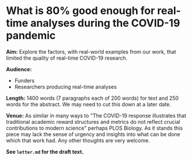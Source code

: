 # What is 80% good enough for real-time analyses during the COVID-19 pandemic

**Aim:** Explore the factors, with real-world examples from our work, that limited the quality of real-time COVID-19 research.

**Audience:**

- Funders
- Researchers producing real-time analyses

**Length:** 1400 words (7 paragraphs each of 200 words) for text and 250 words for the abstract. We may need to cut this down at a later date.

**Venue:** As similar in many ways to "The COVID-19 response illustrates that traditional academic reward structures and metrics do not reflect crucial contributions to modern science" perhaps PLOS Biology. As it stands this piece may lack the sense of urgency and insights into what can be done which that work had. Any other thoughts are very welcome.

**See `letter.md` for the draft text.**

